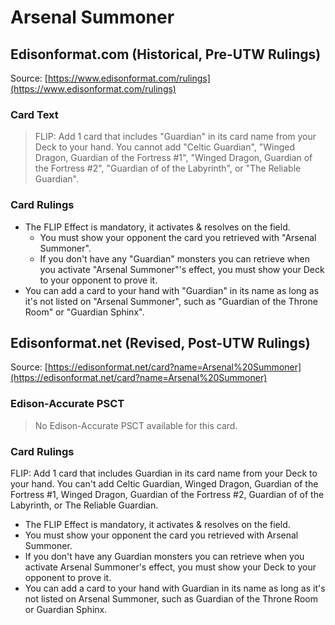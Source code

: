 # Arsenal Summoner

## Edisonformat.com (Historical, Pre-UTW Rulings)

Source: [https://www.edisonformat.com/rulings](https://www.edisonformat.com/rulings)

### Card Text

> FLIP: Add 1 card that includes "Guardian" in its card name from your Deck to your hand. You cannot add "Celtic Guardian", "Winged Dragon, Guardian of the Fortress #1", "Winged Dragon, Guardian of the Fortress #2", "Guardian of of the Labyrinth", or "The Reliable Guardian".

### Card Rulings

*   The FLIP Effect is mandatory, it activates & resolves on the field.
    *   You must show your opponent the card you retrieved with "Arsenal Summoner".
    *   If you don't have any "Guardian" monsters you can retrieve when you activate "Arsenal Summoner"'s effect, you must show your Deck to your opponent to prove it.
*   You can add a card to your hand with "Guardian" in its name as long as it's not listed on "Arsenal Summoner", such as "Guardian of the Throne Room" or "Guardian Sphinx".

## Edisonformat.net (Revised, Post-UTW Rulings)

Source: [https://edisonformat.net/card?name=Arsenal%20Summoner](https://edisonformat.net/card?name=Arsenal%20Summoner)

### Edison-Accurate PSCT

> No Edison-Accurate PSCT available for this card.

### Card Rulings

FLIP: Add 1 card that includes Guardian in its card name from your Deck to your hand. You can't add Celtic Guardian, Winged Dragon, Guardian of the Fortress #1, Winged Dragon, Guardian of the Fortress #2, Guardian of of the Labyrinth, or The Reliable Guardian.
*   The FLIP Effect is mandatory, it activates & resolves on the field.
*   You must show your opponent the card you retrieved with Arsenal Summoner.
*   If you don't have any Guardian monsters you can retrieve when you activate Arsenal Summoner's effect, you must show your Deck to your opponent to prove it.
*   You can add a card to your hand with Guardian in its name as long as it's not listed on Arsenal Summoner, such as Guardian of the Throne Room or Guardian Sphinx.
            
